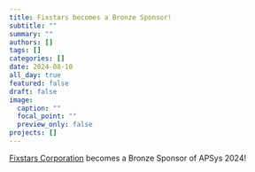 ```yaml
---
title: Fixstars becomes a Bronze Sponsor!
subtitle: ""
summary: ""
authors: []
tags: []
categories: []
date: 2024-08-10
all_day: true
featured: false
draft: false
image:
  caption: ""
  focal_point: ""
  preview_only: false
projects: []
---
```

[Fixstars Corporation](https://www.fixstars.com/en) becomes a Bronze Sponsor of APSys 2024!
